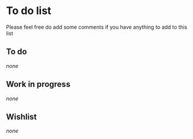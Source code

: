 # To do list #
Please feel free do add some comments if you have anything to add to this list


## To do ##
_none_


## Work in progress ##
_none_


## Wishlist ##
_none_